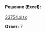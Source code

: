#### Решение (Excel):
[33754.xlsx](https://github.com/Thundiverter/infege2022/files/8053336/33754.xlsx)

**Ответ:** 7
